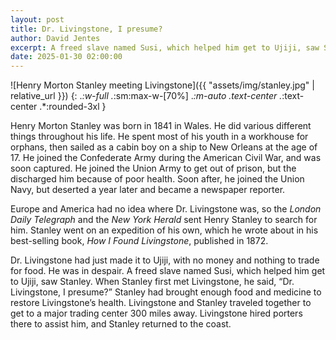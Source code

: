 ```yaml
---
layout: post
title: Dr. Livingstone, I presume?
author: David Jentes
excerpt: A freed slave named Susi, which helped him get to Ujiji, saw Stanley. When Stanley first met Livingstone, he said, “Dr. Livingstone, I presume?"
date: 2025-01-30 02:00:00
---
```


![Henry Morton Stanley meeting Livingstone]({{ "assets/img/stanley.jpg" | relative_url }})
{: .*:w-full .*:sm:max-w-[70%] .*:m-auto .text-center .*:text-center .*:rounded-3xl }

Henry Morton Stanley was born in 1841 in Wales. He did various different things throughout his life. He spent most of his youth in a workhouse for orphans, then sailed as a cabin boy on a ship to New Orleans at the age of 17. He joined the Confederate Army during the American Civil War, and was soon captured. He joined the Union Army to get out of prison, but the discharged him because of poor health. Soon after, he joined the Union Navy, but deserted a year later and became a newspaper reporter.

Europe and America had no idea where Dr. Livingstone was, so the *London Daily Telegraph* and the *New York Herald* sent Henry Stanley to search for him. Stanley went on an expedition of his own, which he wrote about in his best-selling book, *How I Found Livingstone*, published in 1872.

Dr. Livingstone had just made it to Ujiji, with no money and nothing to trade for food. He was in despair. A freed slave named Susi, which helped him get to Ujiji, saw Stanley. When Stanley first met Livingstone, he said, “Dr. Livingstone, I presume?” Stanley had brought enough food and medicine to restore Livingstone’s health. Livingstone and Stanley traveled together to get to a major trading center 300 miles away. Livingstone hired porters there to assist him, and Stanley returned to the coast.
